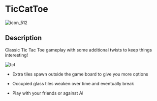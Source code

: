# TicCatToe
![icon_512](https://user-images.githubusercontent.com/8118591/41260325-dd178f70-6d8b-11e8-899c-d4af42a00515.png)
## Description

Classic Tic Tac Toe gameplay with some additional twists to keep things interesting!

![tct](https://user-images.githubusercontent.com/8118591/41260304-c5964f6c-6d8b-11e8-8214-5061a1409787.PNG)

- Extra tiles spawn outside the game board to give you more options

- Occupied glass tiles weaken over time and eventually break

- Play with your friends or against AI
